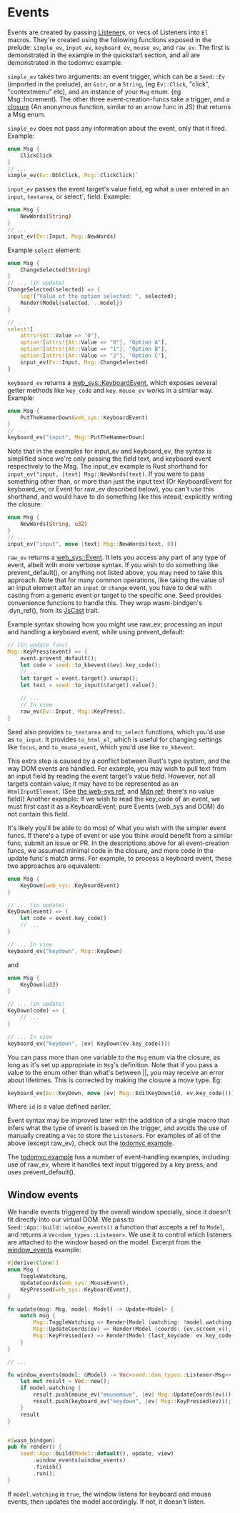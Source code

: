 # Events
Events are created by passing [Listener](https://docs.rs/seed/0.1.6/seed/dom_types/struct.Listener.html)s,
or vecs of Listeners into `El` macros. They're created using the following functions exposed in the prelude: `simple_ev`,
`input_ev`, `keyboard_ev`, `mouse_ev`, and `raw_ev`. The first is demonstrated in the example in the quickstart section,
and all are demonstrated in the todomvc example.

`simple_ev` takes two arguments: an event trigger, which can be a `Seed::Ev` (imported in the prelude), an `&str`, or a 
 `String`, (eg `Ev::Click`, "click", "contextmenu" etc), and an instance
of your `Msg` enum. (eg Msg::Increment). The other three event-creation-funcs
take a trigger, and a [closure](https://doc.rust-lang.org/book/ch13-01-closures.html) (An anonymous function,
similar to an arrow func in JS) that returns a Msg enum.

`simple_ev` does not pass any information about the event, only that it fired.
Example: 
```rust
enum Msg {
    ClickClick
}
// ...
simple_ev(Ev::DblClick, Msg::ClickClick)`
```

`input_ev` passes the event target's value field, eg what a user entered in an `input`, `textarea`, or
select`,  field.
Example: 
```rust
enum Msg {
    NewWords(String)
}
// ...
input_ev(Ev::Input, Msg::NewWords)
```

Example `select` element:
```rust
enum Msg {
    ChangeSelected(String)
}
// ... (in update)
ChangeSelected(selected) => {
    log!("Value of the option selected: ", selected);
    Render(Model{selected, ..model})
}

// ...
select![
    attrs!{At::Value => "0"},
    option![attrs!{At::Value => "0"}, "Option A"],
    option![attrs!{At::Value => "1"}, "Option B"],
    option![attrs!{At::Value => "2"}, "Option C"],
    input_ev(Ev::Input, Msg::ChangeSelected)
]
```

`keyboard_ev` returns a [web_sys::KeyboardEvent](https://rustwasm.github.io/wasm-bindgen/api/web_sys/struct.KeyboardEvent.html),
which exposes several getter methods like `key_code` and `key`. `mouse_ev` works in a similar
way.
Example:
```rust
enum Msg {
    PutTheHammerDown(web_sys::KeyboardEvent)
}
// ...
keyboard_ev("input", Msg::PutTheHammerDown)
```

Note that in the examples for input_ev and keyboard_ev, the syntax is simplified since
we're only passing the field text, and keyboard event respectively to the Msg. The input_ev
example is Rust shorthand for ```input_ev("input, |text| Msg::NewWords(text)```. If you were
to pass something other than, or more than just the input text (Or KeyboardEvent for keyboard_ev, 
or Event for raw_ev described below),
you can't use this shorthand, and would have to do something like this intead,
explicitly writing the closure:
```rust
enum Msg {
    NewWords(String, u32)
}
// ...
input_ev("input", move |text| Msg::NewWords(text, 0))
```

`raw_ev` returns a [web_sys::Event](https://rustwasm.github.io/wasm-bindgen/api/web_sys/struct.Event.html). 
It lets you access any part of any type of
event, albeit with more verbose syntax.
If you wish to do something like prevent_default(), or anything not listed above, 
you may need to take this approach. Note that for many common operations, like taking
the value of an input element after an `input` or `change` event, you have to deal with
casting from a generic event or target to the specific one. Seed provides convenience
functions to handle this. They wrap wasm-bindgen's .dyn_ref(), from its
[JsCast](https://rustwasm.github.io/wasm-bindgen/api/wasm_bindgen/trait.JsCast.html) trait.

Example syntax showing how you might use raw_ev; processing an input and handling a keyboard
event, while using prevent_default:
```rust
// (in update func)
Msg::KeyPress(event) => {
    event.prevent_default();
    let code = seed::to_kbevent(&ev).key_code();
    // ..
    let target = event.target().unwrap();
    let text = seed::to_input(&target).value();
    
    // ...
    // In view
    raw_ev(Ev::Input, Msg::KeyPress),
}
```
Seed also provides `to_textarea` and `to_select` functions, which you'd use as
`to_input`. It provides `to_html_el`, which is useful for changing settings like `focus`,
and `to_mouse_event`, which you'd use like `to_kbevent`.

This extra step is caused by a conflict between Rust's type system, and the way DOM events
are handled. For example, you may wish to pull text from an input field by reading the event target's
value field. However, not all targets contain value; it may have to be represented as
an `HtmlInputElement`. (See [the web-sys ref](https://rustwasm.github.io/wasm-bindgen/api/web_sys/struct.EventTarget.html), 
and [Mdn ref](https://developer.mozilla.org/en-US/docs/Web/API/EventTarget); there's no value field)) Another example:
If we wish to read the key_code of an event, we must first cast it as a KeyboardEvent; pure Events
(web_sys and DOM) do not contain this field.

It's likely you'll be able to do most of what you wish with the simpler event funcs.
If there's a type of event or use you think would benefit from a similar func, submit
an issue or PR. In the descriptions above for all event-creation funcs, we assumed minimal code in the closure,
and more code in the update func's match arms. For example, to process a keyboard event,
these two approaches are equivalent:

```rust
enum Msg {
    KeyDown(web_sys::KeyboardEvent)
}

// ... (in update)
KeyDown(event) => {
    let code = event.key_code()
    // ...
}

// ... In view
keyboard_ev("keydown", Msg::KeyDown)
```
and
```rust
enum Msg {
    KeyDown(u32)
}

// ... (in update)
KeyDown(code) => {
    // ...
}

// ... In view
keyboard_ev("keydown", |ev| KeyDown(ev.key_code()))
```

You can pass more than one variable to the `Msg` enum via the closure, as long
as it's set up appropriate in `Msg`'s definition. Note that if you pass a value to the enum
other than what's between ||, you may receive an error about lifetimes. This is corrected by
making the closure a move type. Eg:
```rust
keyboard_ev(Ev::KeyDown, move |ev| Msg::EditKeyDown(id, ev.key_code()))
```
Where `id` is a value defined earlier.

Event syntax may be improved later with the addition of a single macro that infers what the type of event 
is based on the trigger, and avoids the use of manually creating a `Vec` to store the
`Listener`s. For examples of all of the above (except raw_ev), check out the [todomvc example](https://github.com/David-OConnor/seed/tree/master/examples/todomvc).

The [todomvc example](https://github.com/David-OConnor/seed/tree/master/examples/todomvc) has a number of event-handling examples, including use of raw_ev, 
where it handles text input triggered by a key press, and uses prevent_default().

## Window events
We handle events triggered by the overall window specially, since it doesn't fit directly
into our virtual DOM. We pass to `Seed::App::build::window_events()` a function that accepts a
 ref to `Model`, and returns a `Vec<dom_types::Listener>`. We use it to control
which listeners are attached to the window based on the model. Excerpt from the
[window_events](https://github.com/David-OConnor/seed/blob/master/examples/window_events/src/lib.rs)
example:
```rust
#[derive(Clone)]
enum Msg {
    ToggleWatching,
    UpdateCoords(web_sys::MouseEvent),
    KeyPressed(web_sys::KeyboardEvent),
}

fn update(msg: Msg, model: Model) -> Update<Model> {
    match msg {
        Msg::ToggleWatching => Render(Model {watching: !model.watching, ..model}),
        Msg::UpdateCoords(ev) => Render(Model {coords: (ev.screen_x(), ev.screen_y()), ..model}),
        Msg::KeyPressed(ev) => Render(Model {last_keycode: ev.key_code(), ..model})
    }
}

// ...

fn window_events(model: &Model) -> Vec<seed::dom_types::Listener<Msg>> {
    let mut result = Vec::new();
    if model.watching {
        result.push(mouse_ev("mousemove", |ev| Msg::UpdateCoords(ev)));
        result.push(keyboard_ev("keydown", |ev| Msg::KeyPressed(ev)));
    }
    result
}


#[wasm_bindgen]
pub fn render() {
    seed::App::build(Model::default(), update, view)
        .window_events(window_events)
        .finish()
        .run();
}
```
If `model.watching` is `true`, the window listens for keyboard and mouse events, then 
updates the model accordingly. If not, it doesn't listen.

